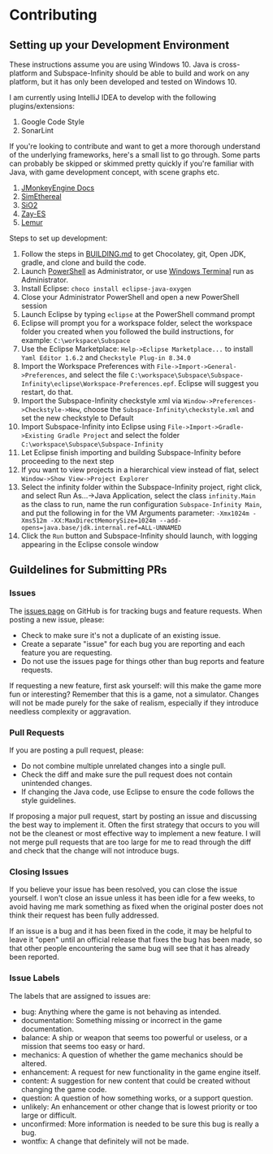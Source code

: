 # Contributing

## Setting up your Development Environment

These instructions assume you are using Windows 10. Java is cross-platform and Subspace-Infinity should be able to build and work on any platform, but it has only been developed and tested on Windows 10. 

I am currently using IntelliJ IDEA to develop with the following plugins/extensions:
1. Google Code Style
2. SonarLint

If you're looking to contribute and want to get a more thorough understand of the underlying frameworks, here's a small list to go through. Some parts can probably be skipped or skimmed pretty quickly if you're familiar with Java, with game development concept, with scene graphs etc.
1. [JMonkeyEngine Docs](https://wiki.jmonkeyengine.org/docs/3.4/documentation.html)
2. [SimEthereal](https://github.com/Simsilica/SimEthereal/wiki)
3. [SiO2](https://github.com/Simsilica/SiO2)
4. [Zay-ES](http://jmonkeyengine-contributions.github.io/zay-es/)
5. [Lemur](http://jmonkeyengine-contributions.github.io/Lemur/)

Steps to set up development:

1. Follow the steps in [BUILDING.md](BUILDING.md) to get Chocolatey, git, Open JDK, gradle, and clone and build the code.
1. Launch [PowerShell](https://docs.microsoft.com/en-us/PowerShell/scripting/windows-PowerShell/install/installing-windows-PowerShell?view=PowerShell-7) as Administrator, or use [Windows Terminal](https://www.microsoft.com/en-us/p/windows-terminal/9n0dx20hk701) run as Administrator.
1. Install Eclipse: `choco install eclipse-java-oxygen`
1. Close your Administrator PowerShell and open a new PowerShell session
1. Launch Eclipse by typing `eclipse` at the PowerShell command prompt
1. Eclipse will prompt you for a workspace folder, select the workspace folder you created when you followed the build instructions, for example: `C:\workspace\Subspace`
1. Use the Eclipse Marketplace: `Help->Eclipse Marketplace...` to install `Yaml Editor 1.6.2` and `Checkstyle Plug-in 8.34.0`
1. Import the Workspace Preferences with `File->Import->General->Preferences`, and select the file `C:\workspace\Subspace\Subspace-Infinity\eclipse\Workspace-Preferences.epf`. Eclipse will suggest you restart, do that.
1. Import the Subspace-Infinity checkstyle xml via `Window->Preferences->Checkstyle->New`, choose the `Subspace-Infinity\checkstyle.xml` and set the new checkstyle to Default
1. Import Subspace-Infinity into Eclipse using `File->Import->Gradle->Existing Gradle Project` and select the folder `C:\workspace\Subspace\Subspace-Infinity`
1. Let Eclipse finish importing and building Subspace-Infinity before proceeding to the next step
1. If you want to view projects in a hierarchical view instead of flat, select `Window->Show View->Project Explorer`
1. Select the infinity folder within the Subspace-Infinity project, right click, and select Run As...->Java Application, select the class `infinity.Main` as the class to run, name the run configuration `Subspace-Infinity Main`, and put the following in for the VM Arguments parameter: `-Xmx1024m -Xms512m -XX:MaxDirectMemorySize=1024m --add-opens=java.base/jdk.internal.ref=ALL-UNNAMED`
1. Click the `Run` button and Subspace-Infinity should launch, with logging appearing in the Eclipse console window

## Guildelines for Submitting PRs

### Issues

The [issues page](https://github.com/assofohdz/Subspace-Infinity/issues) on GitHub is for tracking bugs and feature requests. When posting a new issue, please:

* Check to make sure it's not a duplicate of an existing issue.
* Create a separate "issue" for each bug you are reporting and each feature you are requesting.
* Do not use the issues page for things other than bug reports and feature requests.

If requesting a new feature, first ask yourself: will this make the game more fun or interesting? Remember that this is a game, not a simulator. Changes will not be made purely for the sake of realism, especially if they introduce needless complexity or aggravation.

### Pull Requests

If you are posting a pull request, please:

* Do not combine multiple unrelated changes into a single pull.
* Check the diff and make sure the pull request does not contain unintended changes.
* If changing the Java code, use Eclipse to ensure the code follows the style guidelines.

If proposing a major pull request, start by posting an issue and discussing the best way to implement it. Often the first strategy that occurs to you will not be the cleanest or most effective way to implement a new feature. I will not merge pull requests that are too large for me to read through the diff and check that the change will not introduce bugs.

### Closing Issues

If you believe your issue has been resolved, you can close the issue yourself. I won't close an issue unless it has been idle for a few weeks, to avoid having me mark something as fixed when the original poster does not think their request has been fully addressed.

If an issue is a bug and it has been fixed in the code, it may be helpful to leave it "open" until an official release that fixes the bug has been made, so that other people encountering the same bug will see that it has already been reported.

### Issue Labels

The labels that are assigned to issues are:

* bug: Anything where the game is not behaving as intended.
* documentation: Something missing or incorrect in the game documentation.
* balance: A ship or weapon that seems too powerful or useless, or a mission that seems too easy or hard.
* mechanics: A question of whether the game mechanics should be altered.
* enhancement: A request for new functionality in the game engine itself.
* content: A suggestion for new content that could be created without changing the game code.
* question: A question of how something works, or a support question.
* unlikely: An enhancement or other change that is lowest priority or too large or difficult.
* unconfirmed: More information is needed to be sure this bug is really a bug.
* wontfix: A change that definitely will not be made.
